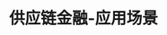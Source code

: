---
{
    layout: Layout,
    isFinance: true,
    title: 供应链金融-应用场景,
    appTitleContent: {
        title: 供应链金融,
        subTitle: 企业信用转化为可流动的区块链可信数字化资产
    },
    sceneStatusContent: {
        title: 场景现状及痛点,
        choose: 1,
        sceneStatusList: [
            {
                text: 中小企业融资难度大,
                description: 由于缺乏实物抵押与有效材料证明，供应链上下游中小企业贷款难度较大，再加之银行及保理机构更倾向于信用度高的产业链巨头，中小企业的融资需求更难满足
            },
            {
                text: 风控成本高，征信管理难,
                description: 由于缺少可信的票据证明材料与征信证明，银行或其他资金方出于风控压力，需要进行大量资料的审批与求证，造成融资风控成本高，整个产业链资金融资效率低
            },
            {
                text: 核心企业信用传递受限,
                description: 虽然核心企业的信用度高，融资能力强，可对上下游企业进行有效背书，但是缺乏信用传递的有力工具与方式，银行或资金端对中小企业的信用背书信任度低，使用率低
            },
        ]
    },
    plansContent: {
        plansTitle: 方案简介,
        plansIntro: [
            {
                intro: 区块链供应链金融解决方案致力于解决供应链上中小微企业融资难的困境，依托区块链上核心企业的信任传递，围绕核心企业，覆盖其上下游中小微企业，并联合商业银行、保理公司等资金端及物流、仓储企业，共同打造供应链金融产业生态闭环，整合贸易基础信息，确保账款信息来源的真实可信性、平台交易信息不可篡改、交易过程信息透明公开、交易成功信息可溯源查询，促进多方企业互利共生，促进整个供应链生态良性发展。
            },
        ],
        productTitle: 产品特点,
        advantageList: [
            {
                iconName: xinyongchuandi.png,
                advantageText: 加强企业信用传递,
                description: 通过 IoT 与区块链结合，将企业的贸易信息、授信融资信息、仓储、物流信息上链存证，链上数据不可篡改、可溯源，链下资产透明式监控，从而解决核心企业信用难以传递的难题
            },
            {
                iconName: morescene.png,
                advantageText: 多场景业务支持，提升业务效率,
                description: 结构化数字凭证，促进交易信用的拆解、流转、再组合，支持应收账款拆转融、存货与仓单融资等主流供应链金融模式，场景可扩展性强。通过银企互联、电票互联实现全流程线上操作，链上数字化资产可随时变现、折转灵活、融资后可回购，提供业务效率
            },
            {
                iconName: anquangongxiang.png,
                advantageText: 数据安全共享，降低融资成本,
                description: 基于区块链多方安全计算与大数据分析技术，数据所有方自主控制信息分享机制，信息先加密后分享、数据需求方先申请授权后解密，做到“数据不出门”，实现供应链全链路金融数据可信传递，依托核心企业的链上信用资产传递，降低中小企业融资成本
            },
            {
                iconName: jianguanshenji.png,
                advantageText: 非侵入监管审计,
                description: 交易、流转和操作记录全过程上链存证，支持资金方或审计人员在无需了解具体交易背景的情况下进行审查，提供全流程可追溯、穿透式资产确权和验真渠道，推动供应链金融健康稳定发展，提高风控能力，降低业务风险
            },
        ]
    },
    processContent: {
        title: 业务流程,
        src: https://www.bianjie.ai/resources/IRITA/IRITA-HOME-Map/blog0/shoutu4.png,
    }
}
---